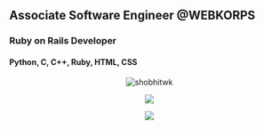 ## Associate Software Engineer @WEBKORPS
### Ruby on Rails Developer

#### Python, C, C++, Ruby, HTML, CSS

<p align="center">
  <img src="https://github-readme-streak-stats.herokuapp.com/?user=shobhitwk&theme=merko" alt="shobhitwk" /></p>
  
<p align="center">
<img src="https://github-readme-stats.vercel.app/api?username=shobhitwk&show_icons=true&theme=merko">

<p align="center">
<img align="center" src="https://github-readme-stats-mauve-mu-95.vercel.app/api/top-langs/?username=Shobhitwk&theme=merko&work=work">
 
